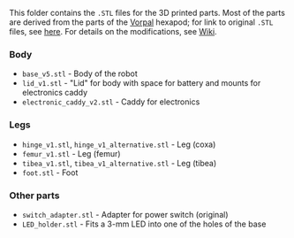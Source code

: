 This folder contains the `.STL` files for the 3D printed parts. Most of the parts are derived from the parts of the [Vorpal](https://vorpalrobotics.com/wiki/index.php/Vorpal_Robotics) hexapod; for link to original `.STL` files, see [here](https://vorpalrobotics.com/wiki/index.php/Vorpal_The_Hexapod_Assembly_Instructions). For details on the modifications, see [Wiki](https://github.com/teuler/hexbotling/wiki/Mechanics).

### Body
* `base_v5.stl` - Body of the robot
* `lid_v1.stl` - "Lid" for body with space for battery and mounts for electronics caddy
* `electronic_caddy_v2.stl` - Caddy for electronics

### Legs
* `hinge_v1.stl`, `hinge_v1_alternative.stl` - Leg (coxa)
* `femur_v1.stl` - Leg (femur)
* `tibea_v1.stl`, `tibea_v1_alternative.stl` - Leg (tibea)
* `foot.stl` - Foot

### Other parts
* `switch_adapter.stl` - Adapter for power switch (original)
* `LED_holder.stl` - Fits a 3-mm LED into one of the holes of the base
